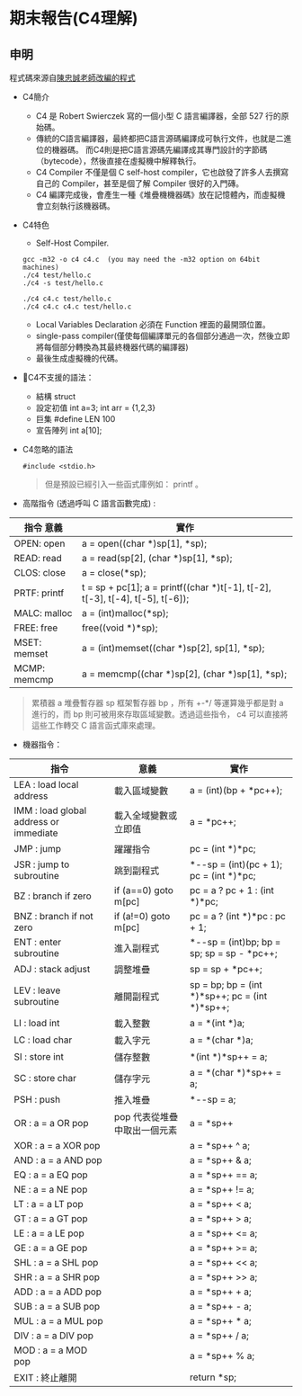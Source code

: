 # 期末報告(C4理解)

## 申明
程式碼來源自[陳忠誠老師改編的程式](https://gitlab.com/ccc109/sp/-/blob/master/C1-c4/c4.c)

* C4簡介
    * C4 是 Robert Swierczek 寫的一個小型 C 語言編譯器，全部 527 行的原始碼。
    * 傳統的C語言編譯器，最終都把C語言源碼編譯成可執行文件，也就是二進位的機器碼。
    而C4則是把C語言源碼先編譯成其專門設計的字節碼（bytecode），然後直接在虛擬機中解釋執行。
    * C4 Compiler 不僅是個 C self-host compiler，它也啟發了許多人去撰寫自己的 Compiler，甚至是個了解 Compiler 很好的入門磚。
    * C4 編譯完成後，會產生一種《堆疊機機器碼》放在記憶體內，而虛擬機會立刻執行該機器碼。
* C4特色
    * Self-Host Compiler.
    ```
    gcc -m32 -o c4 c4.c  (you may need the -m32 option on 64bit machines)
    ./c4 test/hello.c
    ./c4 -s test/hello.c

    ./c4 c4.c test/hello.c
    ./c4 c4.c c4.c test/hello.c
    ```
    * Local Variables Declaration 必須在 Function 裡面的最開頭位置。
    * single-pass compiler(僅使每個編譯單元的各個部分通過一次，然後立即將每個部分轉換為其最終機器代碼的編譯器)
    * 最後生成虛擬機的代碼。

* C4不支援的語法：
    * 結構 struct
    * 設定初值 int a=3; int arr = {1,2,3}
    * 巨集 #define LEN 100
    * 宣告陣列 int a[10];
* C4忽略的語法
    ```
    #include <stdio.h>
    ```
    >但是預設已經引入一些函式庫例如： printf 。

* 高階指令 (透過呼叫 C 語言函數完成) :

| 指令    意義                        |         實作     | 
| ----                               | ----            | 
|OPEN: open                           |   a = open((char *)sp[1], *sp);|
|READ: read                           |  a = read(sp[2], (char *)sp[1], *sp);|
|CLOS: close                          |   a = close(*sp);|
|PRTF: printf                         |  t = sp + pc[1]; a = printf((char *)t[-1], t[-2], t[-3], t[-4], t[-5], t[-6]);|
|MALC: malloc                         | a = (int)malloc(*sp);|
|FREE: free                           |free((void *)*sp);|
|MSET: memset                         |a = (int)memset((char *)sp[2], sp[1], *sp);|
|MCMP: memcmp                         |a = memcmp((char *)sp[2], (char *)sp[1], *sp);|

>累積器 a 堆疊暫存器 sp 框架暫存器 bp ，所有 +-*/ 等運算幾乎都是對 a 進行的，而 bp 則可被用來存取區域變數。透過這些指令， c4 可以直接將這些工作轉交 C 語言函式庫來處理。

* 機器指令：

|指令   |意義                                                |    實作|
|----                   |----                                     |----    |
LEA : load local address |載入區域變數                         | a = (int)(bp + *pc++); |
IMM : load global address or immediate |載入全域變數或立即值    | a = *pc++;|
JMP : jump               |躍躍指令                              |pc = (int *)*pc;|
JSR : jump to subroutine |跳到副程式                           | *--sp = (int)(pc + 1); pc = (int *)*pc;|
BZ  : branch if zero     |if (a==0) goto m[pc]                | pc = a ? pc + 1 : (int *)*pc;|
BNZ : branch if not zero |if (a!=0) goto m[pc]                | pc = a ? (int *)*pc : pc + 1;|
ENT : enter subroutine   |進入副程式                           | *--sp = (int)bp; bp = sp; sp = sp - *pc++;|
ADJ : stack adjust       |調整堆疊                             | sp = sp + *pc++;|
LEV : leave subroutine   |離開副程式                           | sp = bp; bp = (int *)*sp++; pc = (int *)*sp++;|
LI  : load int           |載入整數                             | a = *(int *)a;|
LC  : load char          |載入字元                             | a = *(char *)a;|
SI  : store int          |儲存整數                             | *(int *)*sp++ = a;|
SC  : store char         |儲存字元                             | a = *(char *)*sp++ = a;|
PSH : push                |推入堆疊                             | *--sp = a;|
OR  : a = a OR pop        |pop 代表從堆疊中取出一個元素          | a = *sp++ |  a;|
XOR : a = a XOR pop       |                                    | a = *sp++ ^  a;|
AND : a = a AND pop       |                                    | a = *sp++ &  a;|
EQ : a = a EQ pop         |                                    | a = *sp++ == a;|
NE : a = a NE pop         |                                    | a = *sp++ != a;|
LT : a = a LT pop         |                                    | a = *sp++ <  a;|
GT : a = a GT pop         |                                    | a = *sp++ >  a;|
LE : a = a LE pop         |                                    | a = *sp++ <= a;|
GE : a = a GE pop         |                                    | a = *sp++ >= a;|
SHL : a = a SHL pop       |                                    | a = *sp++ << a;|
SHR : a = a SHR pop       |                                    | a = *sp++ >> a;|
ADD : a = a ADD pop       |                                    | a = *sp++ +  a;|
SUB : a = a SUB pop       |                                    | a = *sp++ -  a;|
MUL : a = a MUL pop       |                                    | a = *sp++ *  a;|
DIV : a = a DIV pop       |                                    | a = *sp++ /  a;|
MOD : a = a MOD pop       |                                    | a = *sp++ %  a;|
EXIT : 終止離開           |                                     |  return *sp;|

